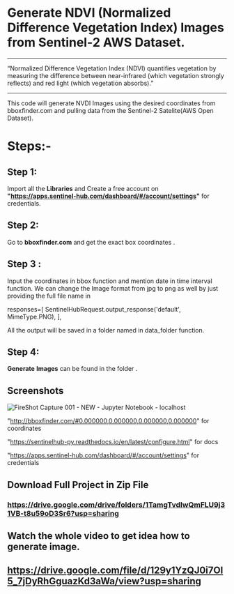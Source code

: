 # Generate NDVI (Normalized Difference Vegetation Index) Images from Sentinel-2 AWS Dataset.
__________________________________________________________________________________________________________________________________
“Normalized Difference Vegetation Index (NDVI) quantifies vegetation by measuring the difference between near-infrared (which vegetation strongly reflects) and red light (which vegetation absorbs).”
_________________________________________________________________________________________________________________________________

This code will generate NVDI Images using the desired coordinates from bboxfinder.com and pulling data from the Sentinel-2 Satelite(AWS Open Dataset).

# Steps:-
## Step 1:
Import all the **Libraries** and Create a free account on **"https://apps.sentinel-hub.com/dashboard/#/account/settings"** for credentials.

## Step 2:
Go to **bboxfinder.com** and get the exact box coordinates .

## Step 3 :
Input the coordinates in bbox function and mention date in time interval function.
We can change the Image format from jpg to png as well by just providing the full file name in 

responses=[
        SentinelHubRequest.output_response('default', MimeType.PNG),
    ],

All the output will be saved in a folder named in data_folder function.

## Step 4:
**Generate** **Images** can be found in the folder .


## Screenshots

![FireShot Capture 001 - NEW - Jupyter Notebook - localhost](https://github.com/u11kumar/NVDI-Images/assets/47977758/cc91820c-5368-49f2-8ad9-ed2251246fc5)



"http://bboxfinder.com/#0.000000,0.000000,0.000000,0.000000" for coordinates

"https://sentinelhub-py.readthedocs.io/en/latest/configure.html" for docs

"https://apps.sentinel-hub.com/dashboard/#/account/settings" for credentials


## Download Full Project in Zip File
### https://drive.google.com/drive/folders/1TamgTvdIwQmFLU9j31VB-t8u59oD3Sr6?usp=sharing

## Watch the whole video to get idea how to generate image.
## https://drive.google.com/file/d/129y1YzQJ0i7OI5_7jDyRhGguazKd3aWa/view?usp=sharing

